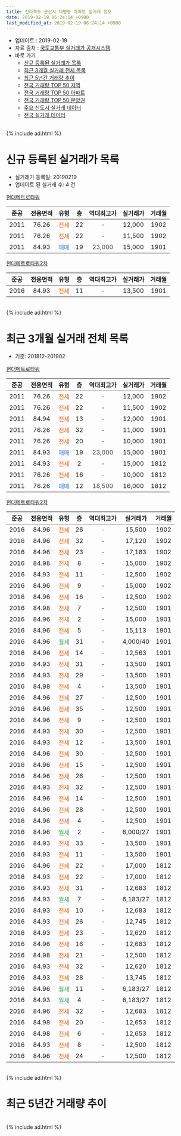 ```yaml
---
title: 전라북도 군산시 대명동 아파트 실거래 정보
date: 2019-02-19 06:24:14 +0900
last_modified_at: 2019-02-19 06:24:14 +0900
---
```


* 업데이트 : 2019-02-19
* 자료 출처 : [국토교통부 실거래가 공개시스템](http://rt.molit.go.kr)
* 바로 가기
    * [신규 등록된 실거래가 목록](#신규-등록된-실거래가-목록)
    * [최근 3개월 실거래 전체 목록](#최근-3개월-실거래-전체-목록)
    * [최근 5년간 거래량 추이](#최근-5년간-거래량-추이)
    * [전국 거래량 TOP 50 지역](https://ayogom.github.io/apt-trade-info/최근-3개월-전국에서-가장-거래가-많이-발생한-지역)
    * [전국 거래량 TOP 50 아파트](https://ayogom.github.io/apt-trade-info/최근-3개월-전국에서-가장-거래가-많이-발생한-아파트)
    * [전국 거래량 TOP 50 분양권](https://ayogom.github.io/apt-trade-info/최근-3개월-전국에서-가장-거래가-많이-발생한-분양권)
    * [주요 신도시 실거래 데이터](https://ayogom.github.io/apt-trade-info/주요-신도시)
    * [전국 실거래 데이터](https://ayogom.github.io/apt-trade-info/전국)
<br>
{% include ad.html %}
<br>

# 신규 등록된 실거래가 목록
* 실거래가 등록일: 20190219
* 업데이트 된 실거래 수: 4 건


[현대메트로타워](https://search.naver.com/search.naver?query=%EC%A0%84%EB%9D%BC%EB%B6%81%EB%8F%84+%EA%B5%B0%EC%82%B0%EC%8B%9C+%EB%8C%80%EB%AA%85%EB%8F%99+%ED%98%84%EB%8C%80%EB%A9%94%ED%8A%B8%EB%A1%9C%ED%83%80%EC%9B%8C)

|준공|전용면적|유형|층|역대최고가|실거래가|거래월|
|:---:|:---:|:---:|:---:|:---:|:---:|:---:|
|2011|76.26|<span style="color:#ff5a00">전세</span>|22|<span style="color:#444444">-</span>|12,000|1902|
|2011|76.26|<span style="color:#ff5a00">전세</span>|22|<span style="color:#444444">-</span>|11,500|1902|
|2011|84.93|<span style="color:#4285f3">매매</span>|19|<span style="color:#444444">23,000</span>|15,000|1901|

[현대메트로타워2차](https://search.naver.com/search.naver?query=%EC%A0%84%EB%9D%BC%EB%B6%81%EB%8F%84+%EA%B5%B0%EC%82%B0%EC%8B%9C+%EB%8C%80%EB%AA%85%EB%8F%99+%ED%98%84%EB%8C%80%EB%A9%94%ED%8A%B8%EB%A1%9C%ED%83%80%EC%9B%8C2%EC%B0%A8)

|준공|전용면적|유형|층|역대최고가|실거래가|거래월|
|:---:|:---:|:---:|:---:|:---:|:---:|:---:|
|2016|84.93|<span style="color:#ff5a00">전세</span>|11|<span style="color:#444444">-</span>|13,500|1901|


<br>
{% include ad.html %}
<br>

# 최근 3개월 실거래 전체 목록
* 기준: 201812-201902


[현대메트로타워](https://search.naver.com/search.naver?query=%EC%A0%84%EB%9D%BC%EB%B6%81%EB%8F%84+%EA%B5%B0%EC%82%B0%EC%8B%9C+%EB%8C%80%EB%AA%85%EB%8F%99+%ED%98%84%EB%8C%80%EB%A9%94%ED%8A%B8%EB%A1%9C%ED%83%80%EC%9B%8C)

|준공|전용면적|유형|층|역대최고가|실거래가|거래월|
|:---:|:---:|:---:|:---:|:---:|:---:|:---:|
|2011|76.26|<span style="color:#ff5a00">전세</span>|22|<span style="color:#444444">-</span>|12,000|1902|
|2011|76.26|<span style="color:#ff5a00">전세</span>|22|<span style="color:#444444">-</span>|11,500|1902|
|2011|84.94|<span style="color:#ff5a00">전세</span>|13|<span style="color:#444444">-</span>|12,000|1901|
|2011|76.26|<span style="color:#ff5a00">전세</span>|32|<span style="color:#444444">-</span>|11,000|1901|
|2011|76.26|<span style="color:#ff5a00">전세</span>|20|<span style="color:#444444">-</span>|10,000|1901|
|2011|84.93|<span style="color:#4285f3">매매</span>|19|<span style="color:#444444">23,000</span>|15,000|1901|
|2011|84.93|<span style="color:#ff5a00">전세</span>|2|<span style="color:#444444">-</span>|15,000|1812|
|2011|76.26|<span style="color:#ff5a00">전세</span>|16|<span style="color:#444444">-</span>|10,000|1812|
|2011|76.26|<span style="color:#4285f3">매매</span>|12|<span style="color:#444444">18,500</span>|16,000|1812|

[현대메트로타워2차](https://search.naver.com/search.naver?query=%EC%A0%84%EB%9D%BC%EB%B6%81%EB%8F%84+%EA%B5%B0%EC%82%B0%EC%8B%9C+%EB%8C%80%EB%AA%85%EB%8F%99+%ED%98%84%EB%8C%80%EB%A9%94%ED%8A%B8%EB%A1%9C%ED%83%80%EC%9B%8C2%EC%B0%A8)

|준공|전용면적|유형|층|역대최고가|실거래가|거래월|
|:---:|:---:|:---:|:---:|:---:|:---:|:---:|
|2016|84.96|<span style="color:#ff5a00">전세</span>|26|<span style="color:#444444">-</span>|15,500|1902|
|2016|84.96|<span style="color:#ff5a00">전세</span>|32|<span style="color:#444444">-</span>|17,120|1902|
|2016|84.96|<span style="color:#ff5a00">전세</span>|23|<span style="color:#444444">-</span>|17,183|1902|
|2016|84.98|<span style="color:#ff5a00">전세</span>|8|<span style="color:#444444">-</span>|15,000|1902|
|2016|84.93|<span style="color:#ff5a00">전세</span>|11|<span style="color:#444444">-</span>|12,500|1902|
|2016|84.96|<span style="color:#ff5a00">전세</span>|9|<span style="color:#444444">-</span>|15,000|1902|
|2016|84.96|<span style="color:#ff5a00">전세</span>|16|<span style="color:#444444">-</span>|12,500|1902|
|2016|84.98|<span style="color:#ff5a00">전세</span>|7|<span style="color:#444444">-</span>|12,500|1901|
|2016|84.96|<span style="color:#ff5a00">전세</span>|2|<span style="color:#444444">-</span>|15,000|1901|
|2016|84.96|<span style="color:#ff5a00">전세</span>|5|<span style="color:#444444">-</span>|15,113|1901|
|2016|84.96|<span style="color:#34a853">월세</span>|31|<span style="color:#444444">-</span>|4,000/40|1901|
|2016|84.96|<span style="color:#ff5a00">전세</span>|14|<span style="color:#444444">-</span>|12,563|1901|
|2016|84.93|<span style="color:#ff5a00">전세</span>|31|<span style="color:#444444">-</span>|13,500|1901|
|2016|84.93|<span style="color:#ff5a00">전세</span>|29|<span style="color:#444444">-</span>|13,500|1901|
|2016|84.98|<span style="color:#ff5a00">전세</span>|4|<span style="color:#444444">-</span>|13,500|1901|
|2016|84.96|<span style="color:#ff5a00">전세</span>|27|<span style="color:#444444">-</span>|12,500|1901|
|2016|84.96|<span style="color:#ff5a00">전세</span>|35|<span style="color:#444444">-</span>|12,500|1901|
|2016|84.96|<span style="color:#ff5a00">전세</span>|9|<span style="color:#444444">-</span>|12,500|1901|
|2016|84.93|<span style="color:#ff5a00">전세</span>|30|<span style="color:#444444">-</span>|12,500|1901|
|2016|84.93|<span style="color:#ff5a00">전세</span>|12|<span style="color:#444444">-</span>|13,500|1901|
|2016|84.96|<span style="color:#ff5a00">전세</span>|30|<span style="color:#444444">-</span>|12,500|1901|
|2016|84.96|<span style="color:#ff5a00">전세</span>|15|<span style="color:#444444">-</span>|12,500|1901|
|2016|84.96|<span style="color:#ff5a00">전세</span>|26|<span style="color:#444444">-</span>|12,500|1901|
|2016|84.93|<span style="color:#ff5a00">전세</span>|32|<span style="color:#444444">-</span>|12,500|1901|
|2016|84.96|<span style="color:#ff5a00">전세</span>|14|<span style="color:#444444">-</span>|12,500|1901|
|2016|84.96|<span style="color:#ff5a00">전세</span>|28|<span style="color:#444444">-</span>|12,500|1901|
|2016|84.96|<span style="color:#ff5a00">전세</span>|4|<span style="color:#444444">-</span>|12,500|1901|
|2016|84.96|<span style="color:#34a853">월세</span>|2|<span style="color:#444444">-</span>|6,000/27|1901|
|2016|84.93|<span style="color:#ff5a00">전세</span>|33|<span style="color:#444444">-</span>|13,500|1901|
|2016|84.93|<span style="color:#ff5a00">전세</span>|11|<span style="color:#444444">-</span>|13,500|1901|
|2016|84.96|<span style="color:#ff5a00">전세</span>|22|<span style="color:#444444">-</span>|17,000|1812|
|2016|84.93|<span style="color:#ff5a00">전세</span>|22|<span style="color:#444444">-</span>|17,000|1812|
|2016|84.93|<span style="color:#ff5a00">전세</span>|31|<span style="color:#444444">-</span>|12,683|1812|
|2016|84.93|<span style="color:#34a853">월세</span>|7|<span style="color:#444444">-</span>|6,183/27|1812|
|2016|84.93|<span style="color:#ff5a00">전세</span>|10|<span style="color:#444444">-</span>|12,683|1812|
|2016|84.93|<span style="color:#ff5a00">전세</span>|26|<span style="color:#444444">-</span>|12,745|1812|
|2016|84.93|<span style="color:#ff5a00">전세</span>|23|<span style="color:#444444">-</span>|12,620|1812|
|2016|84.96|<span style="color:#ff5a00">전세</span>|16|<span style="color:#444444">-</span>|12,683|1812|
|2016|84.98|<span style="color:#ff5a00">전세</span>|21|<span style="color:#444444">-</span>|12,500|1812|
|2016|84.93|<span style="color:#ff5a00">전세</span>|32|<span style="color:#444444">-</span>|12,620|1812|
|2016|84.93|<span style="color:#ff5a00">전세</span>|28|<span style="color:#444444">-</span>|13,745|1812|
|2016|84.96|<span style="color:#34a853">월세</span>|11|<span style="color:#444444">-</span>|6,183/27|1812|
|2016|84.93|<span style="color:#34a853">월세</span>|4|<span style="color:#444444">-</span>|6,183/27|1812|
|2016|84.96|<span style="color:#ff5a00">전세</span>|32|<span style="color:#444444">-</span>|12,683|1812|
|2016|84.98|<span style="color:#ff5a00">전세</span>|20|<span style="color:#444444">-</span>|12,653|1812|
|2016|84.98|<span style="color:#ff5a00">전세</span>|6|<span style="color:#444444">-</span>|12,653|1812|
|2016|84.93|<span style="color:#ff5a00">전세</span>|8|<span style="color:#444444">-</span>|12,500|1812|
|2016|84.96|<span style="color:#ff5a00">전세</span>|24|<span style="color:#444444">-</span>|12,500|1812|


<br>
{% include ad.html %}
<br>

# 최근 5년간 거래량 추이


<div style="width:100%;">
    <canvas id="deal_progress" height="200"></canvas>
</div>

<script>
new Chart(document.getElementById("deal_progress"), {
    type: 'line',
    data: {
        labels: ['201402','201403','201404','201405','201406','201407','201408','201409','201410','201411','201412','201501','201502','201503','201504','201505','201506','201507','201508','201509','201510','201511','201512','201601','201602','201603','201604','201605','201606','201607','201608','201609','201610','201611','201612','201701','201702','201703','201704','201705','201706','201707','201708','201709','201710','201711','201712','201801','201802','201803','201804','201805','201806','201807','201808','201809','201810','201811','201812','201901','201902'],
        datasets: [{
            label: '매매',
            pointRadius: 1,
            data: [5, 5, 3, 2, 2, 6, 4, 2, 5, 2, 4, 4, 1, 3, 3, 2, 1, 1, 2, 7, 4, 2, 2, 3, 3, 6, 15, 4, 5, 5, 2, 4, 6, 2, 4, 0, 2, 4, 4, 6, 14, 10, 8, 6, 8, 12, 5, 7, 1, 1, 2, 0, 1, 2, 0, 1, 7, 4, 1, 1, 0],
            borderColor: "rgba(255, 201, 14, 1)",
            backgroundColor: "rgba(255, 201, 14, 0.5)",
            fill: false,
            lineTension: 0
        },{
            label: '전월세',
            pointRadius: 1,
            data: [7, 7, 11, 1, 2, 5, 3, 4, 5, 7, 2, 12, 6, 8, 3, 2, 4, 4, 3, 9, 7, 7, 6, 5, 14, 10, 5, 22, 19, 13, 12, 15, 22, 14, 17, 19, 15, 11, 17, 9, 11, 17, 19, 14, 14, 12, 18, 14, 14, 16, 8, 23, 35, 22, 18, 25, 19, 18, 20, 26, 9],
            borderColor: "rgba(0, 141, 185, 1)",
            backgroundColor: "rgba(0, 141, 185, 0.5)",
            fill: false,
            lineTension: 0
        }
        ]
    },
    options: {
        responsive: true,
        title: {
            display: false
        },
        tooltips: {
            mode: 'index',
            intersect: false
        },
        hover: {
            mode: 'nearest',
            intersect: true
        },
        scales: {
            xAxes: [{
                display: true,
                scaleLabel: {
                    display: true,
                    labelString: '년/월'
                }
            }],
            yAxes: [{
                display: true,
                ticks: {
                    suggestedMin: 0,
                },
                scaleLabel: {
                    display: true,
                    labelString: '실거래 수'
                }
            }]
        }
    }
});

</script>


<br>
{% include ad.html %}
<br>

